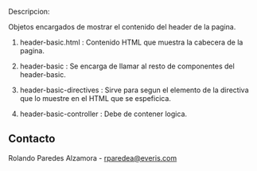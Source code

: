 Descripcion:

Objetos encargados de mostrar el contenido del header de la pagina.

1) header-basic.html : Contenido HTML que muestra la cabecera de la pagina.

2) header-basic      : Se encarga de llamar al resto de componentes del header-basic.

3) header-basic-directives : Sirve para segun el elemento de la directiva que lo muestre en el HTML que se espeficica.

4) header-basic-controller : Debe de contener logica.

Contacto
----------
Rolando Paredes Alzamora - rparedea@everis.com